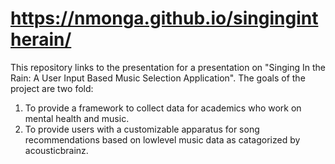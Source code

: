 # https://nmonga.github.io/singingintherain/

This repository links to the presentation for a presentation on "Singing In the Rain: A User Input Based Music Selection Application". The goals of the project are two fold: 

1. To provide a framework to collect data for academics who work on mental health and music. 
2. To provide users with a customizable apparatus for song recommendations based on lowlevel music data as catagorized by acousticbrainz. 
